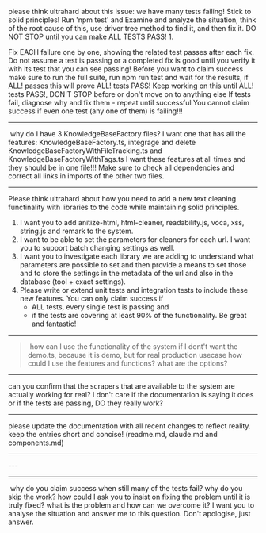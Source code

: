
please think ultrahard about this issue: we have many tests failing! Stick to solid principles! 
Run 'npm test' and Examine and analyze the situation, think of the root cause of this, use driver tree method to find it, and then fix it. DO NOT STOP until you can make ALL TESTS PASS!
1. 

Fix EACH failure one by one, showing the related test passes after each fix.
Do not assume a test is passing or a completed fix is good until you verify it with its test that you can see passing!
Before you want to claim success make sure to run the full suite, run npm run test and wait for the results, if ALL! passes this will prove ALL! tests PASS!
Keep working on this until ALL! tests PASS!, DON'T STOP before or don't move on to anything else
If tests fail, diagnose why and fix them - repeat until successful
You cannot claim success if even one test (any one of them) is failing!!!


---
 why do I have 3 KnowledgeBaseFactory files? I want one that has all the features: KnowledgeBaseFactory.ts,
	integrage and delete KnowledgeBaseFactoryWithFileTracking.ts and KnowledgeBaseFactoryWithTags.ts I want these
	features at all times and they should be in one file!!! Make sure to check all dependencies and correct all
	links in imports of the other two files.
	

---

Please think ultrahard about how you need to add a new text cleaning functinality with libraries to the code
while maintaining solid principles. 
1. I want you to add anitize-html, html-cleaner, readability.js, voca, xss, string.js and remark to the system. 
2. I want to be able to set the parameters for cleaners for each url. I want you to support batch changing settings as well. 
3. I want you to investigate each library we are adding to understand what parameters are possible to set and then provide a means to set those and to store the settings in the metadata of the url and also in the database (tool + exact settings). 
4. Please write or extend unit tests and integration tests to include these new features. 
You can only claim success if 
	- ALL tests, every single test is passing and 
	- if the tests are covering at least 90% of the functionality. 
Be great and fantastic!

---



> how can I use the functionality of the system if I dont't want the demo.ts, because it is demo, but for real
production usecase how could I use the features and functions? what are the options?

---

can you confirm that the scrapers that are available to the system are actually working for real? I don't care
if the documentation is saying it does or if the tests are passing, DO they really work?

---
please update the documentation with all recent changes to reflect reality. keep the entries short and concise! (readme.md, claude.md and components.md)

---
--- <THINK>

---
 why do you claim success when still many of the tests fail? why do you skip the work? how could I ask you to
insist on fixing the problem until it is truly fixed? what is the problem and how can we overcome it? I want
you to analyse the situation and answer me to this question. Don't apologise, just answer.
